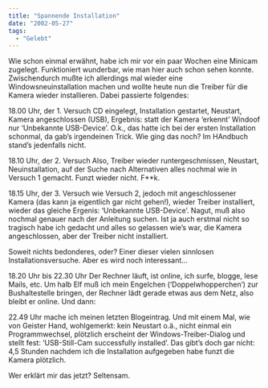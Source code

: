 ```yaml
---
title: "Spannende Installation"
date: "2002-05-27"
tags:
  - "Gelebt"
---
```


Wie schon einmal erwähnt, habe ich mir vor ein paar Wochen eine Minicam zugelegt. Funktioniert wunderbar, wie man hier auch schon sehen konnte. Zwischendurch mußte ich allerdings mal wieder eine Windowsneuinstallation machen und wollte heute nun die Treiber für die Kamera wieder installieren. Dabei passierte folgendes:

18.00 Uhr, der 1. Versuch
CD eingelegt, Installation gestartet, Neustart, Kamera angeschlossen (USB), Ergebnis: statt der Kamera ‘erkennt’ Windoof nur ‘Unbekannte USB-Device’. O.k., das hatte ich bei der ersten Installation schonmal, da gab’s irgendeinen Trick. Wie ging das noch? Im HAndbuch stand’s jedenfalls nicht.

18.10 Uhr, der 2. Versuch
Also, Treiber wieder runtergeschmissen, Neustart, Neuinstallation, auf der Suche nach Alternativen alles nochmal wie in Versuch 1 gemacht. Funzt wieder nicht. F\*\*k.

18.15 Uhr, der 3. Versuch
wie Versuch 2, jedoch mit angeschlossener Kamera (das kann ja eigentlich gar nicht gehen!), wieder Treiber installiert, wieder das gleiche Ergenis: ‘Unbekannte USB-Device’. Nagut, muß also nochmal genauer nach der Anleitung suchen. Ist ja auch erstmal nicht so tragisch habe ich gedacht und alles so gelassen wie’s war, die Kamera angeschlossen, aber der Treiber nicht installiert.

Soweit nichts bedonderes, oder? Einer dieser vielen sinnlosen Installationsversuche. Aber es wird noch interessant…

18.20 Uhr bis 22.30 Uhr
Der Rechner läuft, ist online, ich surfe, blogge, lese Mails, etc. Um halb Elf muß ich mein Engelchen (‘Doppelwhopperchen’) zur Bushaltestelle bringen, der Rechner lädt gerade etwas aus dem Netz, also bleibt er online. Und dann:

22.49 Uhr mache ich meinen letzten Blogeintrag. Und mit einem Mal, wie von Geister Hand, wohlgemerkt: kein Neustart o.ä., nicht einmal ein Programmwechsel, plötzlich erscheint der Windows-Treiber-Dialog und stellt fest: ‘USB-Still-Cam successfully installed’. Das gibt’s doch gar nicht: 4,5 Stunden nachdem ich die Installation aufgegeben habe funzt die Kamera plötzlich.

Wer erklärt mir das jetzt? Seltensam.

